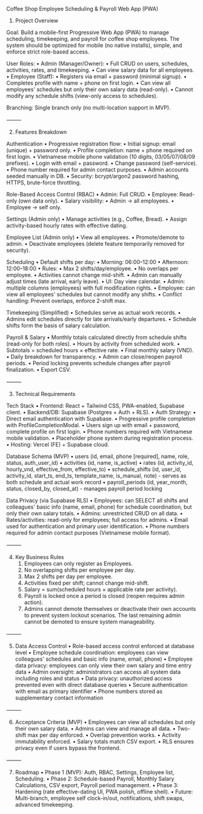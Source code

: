 Coffee Shop Employee Scheduling & Payroll Web App (PWA)

1. Project Overview

Goal:
Build a mobile-first Progressive Web App (PWA) to manage scheduling, timekeeping, and payroll for coffee shop employees. The system should be optimized for mobile (no native installs), simple, and enforce strict role-based access.

User Roles:
	•	Admin (Manager/Owner):
		•	Full CRUD on users, schedules, activities, rates, and timekeeping.
		•	Can view salary data for all employees.
	•	Employee (Staff):
		•	Registers via email + password (minimal signup).
		•	Completes profile with name + phone on first login.
		•	Can view all employees' schedules but only their own salary data (read-only).
		•	Cannot modify any schedule shifts (view-only access to schedules).

Branching:
Single branch only (no multi-location support in MVP).

⸻

2. Features Breakdown

Authentication
	•	Progressive registration flow:
		•	Initial signup: email (unique) + password only.
		•	Profile completion: name + phone required on first login.
		•	Vietnamese mobile phone validation (10 digits, 03/05/07/08/09 prefixes).
	•	Login with email + password.
	•	Change password (self-service).
	•	Phone number required for admin contact purposes.
	•	Admin accounts seeded manually in DB.
	•	Security: bcrypt/argon2 password hashing, HTTPS, brute-force throttling.

Role-Based Access Control (RBAC)
	•	Admin: Full CRUD.
	•	Employee: Read-only (own data only).
	•	Salary visibility:
	•	Admin → all employees.
	•	Employee → self only.

Settings (Admin only)
	•	Manage activities (e.g., Coffee, Bread).
	•	Assign activity-based hourly rates with effective dating.

Employee List (Admin only)
	•	View all employees.
	•	Promote/demote to admin.
	•	Deactivate employees (delete feature temporarily removed for security).

Scheduling
	•	Default shifts per day:
		•	Morning: 06:00–12:00
		•	Afternoon: 12:00–18:00
	•	Rules:
		•	Max 2 shifts/day/employee.
		•	No overlaps per employee.
		•	Activities cannot change mid-shift.
		•	Admin can manually adjust times (late arrival, early leave).
	•	UI: Day view calendar.
		•	Admin: multiple columns (employees) with full modification rights.
		•	Employee: can view all employees' schedules but cannot modify any shifts.
	•	Conflict handling: Prevent overlaps, enforce 2-shift max.

Timekeeping (Simplified)
	•	Schedules serve as actual work records.
	•	Admins edit schedules directly for late arrivals/early departures.
	•	Schedule shifts form the basis of salary calculation.

Payroll & Salary
	•	Monthly totals calculated directly from schedule shifts (read-only for both roles).
	•	Hours by activity from scheduled work.
	•	Subtotals = scheduled hours × effective rate.
	•	Final monthly salary (VND).
	•	Daily breakdown for transparency.
	•	Admin can close/reopen payroll periods.
	•	Period locking prevents schedule changes after payroll finalization.
	•	Export CSV.

⸻

3. Technical Requirements

Tech Stack
	•	Frontend: React + Tailwind CSS, PWA-enabled, Supabase client.
	•	Backend/DB: Supabase (Postgres + Auth + RLS).
	•	Auth Strategy:
	•	Direct email authentication with Supabase.
	•	Progressive profile completion with ProfileCompletionModal.
	•	Users sign up with email + password, complete profile on first login.
	•	Phone numbers required with Vietnamese mobile validation.
	•	Placeholder phone system during registration process.
	•	Hosting: Vercel (FE) + Supabase cloud.

Database Schema (MVP)
	•	users (id, email, phone [required], name, role, status, auth_user_id)
	•	activities (id, name, is_active)
	•	rates (id, activity_id, hourly_vnd, effective_from, effective_to)
	•	schedule_shifts (id, user_id, activity_id, start_ts, end_ts, template_name, is_manual, note) - serves as both schedule and actual work record
	•	payroll_periods (id, year_month, status, closed_by, closed_at) - manages payroll period locking

Data Privacy (via Supabase RLS)
	•	Employees: can SELECT all shifts and colleagues' basic info (name, email, phone) for schedule coordination, but only their own salary totals.
	•	Admins: unrestricted CRUD on all data.
	•	Rates/activities: read-only for employees; full access for admins.
	•	Email used for authentication and primary user identification.
	•	Phone numbers required for admin contact purposes (Vietnamese mobile format).

⸻

4. Key Business Rules
	1.	Employees can only register as Employees.
	2.	No overlapping shifts per employee per day.
	3.	Max 2 shifts per day per employee.
	4.	Activities fixed per shift; cannot change mid-shift.
	5.	Salary = sum(scheduled hours × applicable rate per activity).
	6.	Payroll is locked once a period is closed (reopen requires admin action).
	7.	Admins cannot demote themselves or deactivate their own accounts to prevent system lockout scenarios. The last remaining admin cannot be demoted to ensure system manageability.

⸻

5. Data Access Control
	•	Role-based access control enforced at database level
	•	Employee schedule coordination: employees can view colleagues' schedules and basic info (name, email, phone)
	•	Employee data privacy: employees can only view their own salary and time entry data
	•	Admin oversight: administrators can access all system data including roles and status
	•	Data privacy: unauthorized access prevented even with direct database queries
	•	Secure authentication with email as primary identifier
	•	Phone numbers stored as supplementary contact information

⸻

6. Acceptance Criteria (MVP)
	•	Employees can view all schedules but only their own salary data.
	•	Admins can view and manage all data.
	•	Two-shift max per day enforced.
	•	Overlap prevention works.
	•	Activity immutability enforced.
	•	Salary totals match CSV export.
	•	RLS ensures privacy even if users bypass the frontend.

⸻

7. Roadmap
	•	Phase 1 (MVP): Auth, RBAC, Settings, Employee list, Scheduling.
	•	Phase 2: Schedule-based Payroll, Monthly Salary Calculations, CSV export, Payroll period management.
	•	Phase 3: Hardening (rate effective-dating UI, PWA polish, offline shell).
	•	Future: Multi-branch, employee self clock-in/out, notifications, shift swaps, advanced timekeeping.